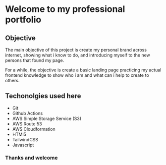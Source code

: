# Welcome to my professional portfolio

## Objective

The main objective of this project is create my personal brand across internet, showing
 what i know to do, and introducing myself to the new persons that found my page.

For a while, the objective is create a basic landing page practicing my actual frontend knowledge
to show who i am and what can i help to create to others.

## Techonolgies used here

- Git
- Github Actions
- AWS Simple Storage Service (S3)
- AWS Route 53
- AWS Cloudformation
- HTMl5
- TailwindCSS
- Javascript

### Thanks and welcome
